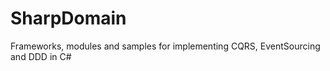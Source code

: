 SharpDomain
===========
Frameworks, modules and samples for implementing CQRS, EventSourcing and DDD in C#

